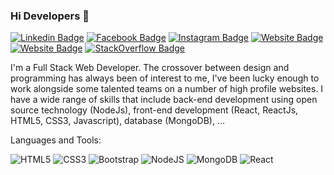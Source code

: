 ### Hi Developers 👋

[![Linkedin Badge](https://img.shields.io/badge/LinkedIn-chhuti--mistry-informational)](https://www.linkedin.com/in/chhuti-mistry/)
[![Facebook Badge](https://img.shields.io/badge/Facebook-chhuti.mistry-blue)](https://www.facebook.com/chhuti.mistry/)
[![Instagram Badge](https://img.shields.io/badge/Instagram-chhuti__mistry-critical)](https://www.instagram.com/chhuti_mistry/)
[![Website Badge](https://img.shields.io/badge/Dream-love.chhuti-important)](https://www.instagram.com/love.chhuti/)
[![Website Badge](https://img.shields.io/badge/Resume%20website-Chhuti%20Mistry-success)](https://chhutimistry.github.io/MyProfile/)
[![StackOverflow Badge](https://img.shields.io/badge/StackOverflow-chhuti--mistry-yellowgreen)](https://stackoverflow.com/users/17881804/chhuti-mistry)

I'm a 
Full Stack Web Developer.
The crossover between design and programming has always been of interest to me, I've been lucky enough to work alongside some talented teams on a number of high profile websites. I have a wide range of skills that include back-end development using open source technology (NodeJs), front-end development (React, ReactJs, HTML5, CSS3, Javascript), database (MongoDB), ...

Languages and Tools: 

<img alt="HTML5" src="https://img.shields.io/badge/html5-%23E34F26.svg?style=flat-square&logo=html5&logoColor=white"/> <img alt="CSS3" src="https://img.shields.io/badge/css3-%231572B6.svg?style=flat-square&logo=css3&logoColor=white"/> <img alt="Bootstrap" src="https://img.shields.io/badge/bootstrap-%23563D7C.svg?style=flat-square&logo=bootstrap&logoColor=white"/> <img alt="NodeJS" src="https://img.shields.io/badge/node.js-%2343853D.svg?style=flat-square&logo=node-dot-js&logoColor=white"/> <img alt="MongoDB" src ="https://img.shields.io/badge/MongoDB-%234ea94b.svg?style=flat-square&logo=mongodb&logoColor=white"/> <img alt="React" src="https://img.shields.io/badge/react-%2320232a.svg?style=flat-square&logo=react&logoColor=%2361DAFB"/> 

<!--
**ChhutiMistry/ChhutiMistry** is a ✨ _special_ ✨ repository because its `README.md` (this file) appears on your GitHub profile.

Here are some ideas to get you started:

- 🔭 I’m currently working on ...
- 🌱 I’m currently learning ...
- 👯 I’m looking to collaborate on ...
- 🤔 I’m looking for help with ...
- 💬 Ask me about ...
- 📫 How to reach me: ...
- 😄 Pronouns: ...
- ⚡ Fun fact: .....

-->
